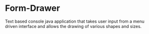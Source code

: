 # Form-Drawer
Text based console java application that takes user input from a menu driven interface and allows the drawing of various shapes and sizes. 
